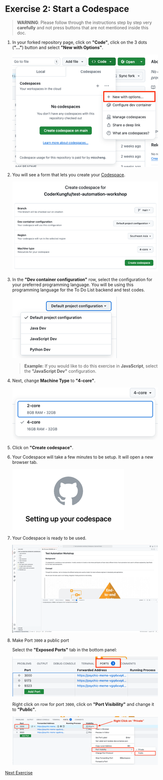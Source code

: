# Exercise 2: Start a Codespace

> **WARNING**: Please follow through the instructions step by step very **carefully** and not press buttons that are not mentioned inside this doc.

1. In your forked repository page, click on **"Code"**, click on the 3 dots (**"..."**) button and select **"New with Options"**.

   ![Create a new Codespace](../images/codespace_new_with_options.png)

2. You will see a form that lets you create your [Codespace](https://docs.github.com/en/codespaces).

   ![Create a Codespace form](../images/codespace_create_form.png)

3. In the **"Dev container configuration"** row, select the configuration for your preferred programming language. You will be using this programming language for the To Do List backend and test codes.

   ![Select a Project Configuration](../images/codespace_project_configuration.png)

   > **Example:** If you would like to do this exercise in **JavaScript**, select the **"JavaScript Dev"** configuration.

4. Next, change **Machine Type** to **"4-core"**.

   ![Select a machine type](../images/codespace_machine_type.png)

5. Click on **"Create codespace"**.

6. Your Codespace will take a few minutes to be setup. It will open a new browser tab.

   ![Setting Up](../images/codespace_setting_up.png)

7. Your Codespace is ready to be used.

   ![Codespace is now ready!](../images/codespace_editor_window.png)

8. Make Port `3000` a public port

   Select the **"Exposed Ports"** tab in the bottom panel:

   ![Exposed Ports](../images/codespace_exposed_ports.png)

   Right click on row for port `3000`, click on **"Port Visibility"** and change it to **"Public"**.

   ![Change port visibility](../images/codespace_change_port_visibility.png)

[Next Exercise](./exercise3.md)
